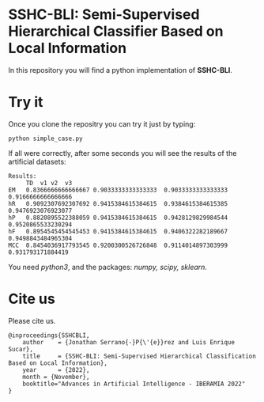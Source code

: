# SSHC-BLI: Semi-Supervised Hierarchical Classifier Based on Local Information

In this repository you will find a python implementation of **SSHC-BLI**.


# Try it
Once you clone the repositry you can try it just by typing:
```
python simple_case.py
```
If all were correctly, after some seconds you will see the results of the artificial datasets:
```
Results:
	 TD	 v1	v2	v3
EM	 0.8366666666666667 0.9033333333333333	0.9033333333333333	0.9166666666666666
hR	 0.9092307692307692 0.9415384615384615	0.9384615384615385	0.9476923076923077
hP	 0.8820895522388059 0.9415384615384615	0.9428129829984544	0.9520865533230294
hF	 0.8954545454545453 0.9415384615384615	0.9406322282189667	0.9498843484965304
MCC	 0.8454036917793545 0.9200300526726848	0.9114014897303999	0.931793171884419
```

You need *python3*, and the packages: *numpy, scipy, sklearn*.

# Cite us
Please cite us.

```
@inproceedings{SSHCBLI, 
    author    = {Jonathan Serrano{-}P{\'{e}}rez and Luis Enrique Sucar},
    title     = {SSHC-BLI: Semi-Supervised Hierarchical Classification Based on Local Information},
    year      = {2022},
    month = {November},
    booktitle="Advances in Artificial Intelligence - IBERAMIA 2022"
}
```

